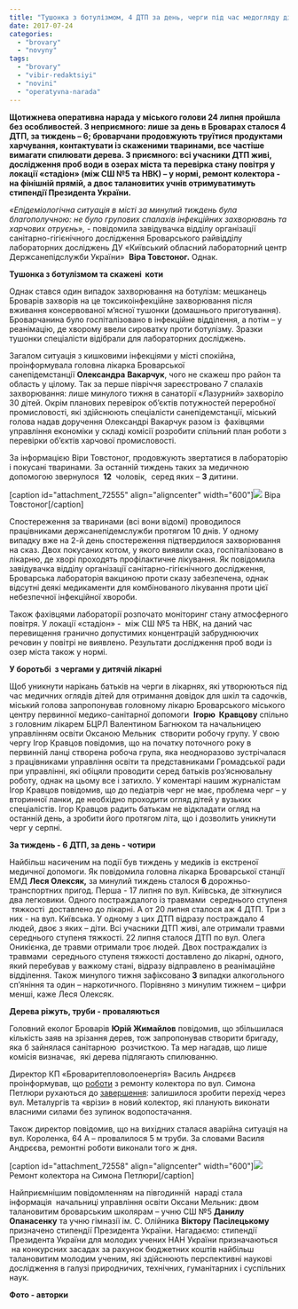 ```yaml
---
title: "Тушонка з ботулізмом, 4 ДТП за день, черги під час медогляду дітей - оперативні новини"
date: 2017-07-24
categories: 
  - "brovary"
  - "novyny"
tags: 
  - "brovary"
  - "vibir-redaktsiyi"
  - "novini"
  - "operatyvna-narada"
---
```


**Щотижнева оперативна нарада у міського голови 24 липня пройшла без особливостей. З неприємного: лише за день в Броварах сталося 4 ДТП, за тиждень – 6; броварчани продовжують труїтися продуктами харчування, контактувати із скаженими тваринами, все частіше вимагати спилювати дерева. З приємного: всі учасники ДТП живі, дослідження проб води в озерах міста та перевірка стану повітря у локації «стадіон» (між СШ №5 та НВК) – у нормі, ремонт колектора - на фінішній прямій, а двоє талановитих учнів отримуватимуть стипендії Президента України.**  

_«Епідеміологічна ситуація в місті за минулий тиждень була благополучною: не було групових спалахів інфекційних захворювань та харчових отруєнь»,_ - повідомила завідувачка відділу організації санітарно-гігієнічного дослідження Броварського райвідділу лабораторних досліджень ДУ «Київський обласний лабораторний центр Держсанепідслужби України»  **Віра Товстоног.** Однак.

**Тушонка з ботулізмом та скажені  коти**

Однак стався один випадок захворювання на ботулізм: мешканець Броварів захворів на це токсикоінфекційне захворювання після вживання консервованої м’ясної тушонки (домашнього приготування). Броварчанина було госпіталізовано в інфекційне відділення, а потім – у реанімацію, де хворому ввели сироватку проти ботулізму. Зразки тушонки спеціалісти відібрали для лабораторних досліджень.

Загалом ситуація з кишковими інфекціями у місті спокійна, проінформувала головна лікарка Броварської санепідемстанції **Олександра** **Вакарчук**, чого не скажеш про район та область у цілому. Так за перше півріччя зареєстровано 7 спалахів захворювання: лише минулого тижня в санаторії «Лазурний» захворіло 30 дітей. Окрім планових перевірок об’єктів потужностей переробної промисловості, які здійснюють спеціалісти санепідемстанції, міський голова надав доручення Олександрі Вакарчук разом із  фахівцями управління економіки у складі комісії розробити спільний план роботи з перевірки об’єктів харчової промисловості.

За інформацією Віри Товстоног, продовжують звертатися в лабораторію і покусані тваринами. За останній тиждень таких за медичною допомогою звернулося  **12**  чоловік,  серед яких – **3** дитини.

\[caption id="attachment\_72555" align="aligncenter" width="600"\][![](https://mpz.brovary.org/wp-content/uploads/2017/07/2operatyvka.jpg)](https://mpz.brovary.org/wp-content/uploads/2017/07/2operatyvka.jpg) Віра Товстоног\[/caption\]

Спостереження за тваринами (всі вони відомі) проводилося працівниками держсанепідемслужби протягом 10 днів. У одному випадку вже на 2-й день спостереження підтвердилося захворювання на сказ. Двох покусаних котом, у якого виявили сказ, госпіталізовано в лікарню, де хворі проходять профілактичне лікування. Як повідомила завідувачка відділу організації санітарно-гігієнічного дослідження, Броварська лабораторія вакциною проти сказу забезпечена, однак відсутні деякі медикаменти для комбінованого лікування проти цієї небезпечної інфекційної хвороби.

Також фахівцями лабораторії розпочато моніторинг стану атмосферного повітря. У локації «стадіон» -  між СШ №5 та НВК, на даний час перевищення гранично допустимих концентрацій забруднюючих речовин у повітрі не виявлено. Результати дослідження проб води із озер міста також у нормі.

**У боротьбі  з чергами у дитячій лікарні**

Щоб уникнути нарікань батьків на черги в лікарнях, які утворюються під час медичних оглядів дітей для отримання довідок для шкіл та садочків, міський голова запропонував головному лікарю Броварського міського центру первинної медико-санітарної допомоги  **Ігорю  Кравцову** спільно з головним лікарем БЦРЛ Валентином Багнюком та начальницею управлінням освіти Оксаною Мельник  створити робочу групу. У свою чергу Ігор Кравцов повідомив, що на початку поточного року в первинній ланці створена робоча група, яка неодноразово зустрічалася з працівниками управління освіти та представниками Громадської ради при управлінні, які обіцяли проводити серед батьків роз’яснювальну роботу, однак на цьому все і затихло. У коментарі нашим журналістам Ігор Кравцов повідомив, що до педіатрів черг не має, проблема черг – у вторинної ланки, де необхідно проходити огляд дітей у вузьких спеціалістів. Ігор Кравцов радить батькам не відкладати огляд на останній день, а зробити його протягом літа, що і дозволить уникнути черг у серпні.

**За тиждень - 6 ДТП, за день - чотири**

Найбільш насиченим на події був тиждень у медиків із екстреної медичної допомоги. Як повідомила головна лікарка Броварської станції ЕМД **Леся Олексяк,** за минулий тиждень сталося **6** дорожньо-транспортних пригод. Перша - 17 липня по вул. Київська, де зіткнулися два легковики. Одного постраждалого із травмами  середнього ступеня  тяжкості  доставлено до лікарні. А от 20 липня сталося аж 4 ДТП. Три з них - на вул. Київська. У одному з цих ДТП відразу постраждало 4 людей, двоє з яких – діти. Всі учасники ДТП живі, але отримали травми середнього ступеня тяжкості. 22 липня сталося ДТП по вул. Олега Оникієнка, де травми отримали троє людей. Двох постраждалих із травмами  середнього ступеня тяжкості доставлено до лікарні, одного, який перебував у важкому стані, відразу відправлено в реанімаційне  відділення. Також минулого тижня зафіксовано **3** випадки алкогольного сп’яніння та один – наркотичного. Порівняно з минулим тижнем – цифри менші, каже Леся Олексяк.

**Дерева ріжуть, труби - проваляються**

Головний еколог Броварів **Юрій Жимайлов** повідомив, що збільшилася кількість заяв на зрізання дерев, тож запропонував створити бригаду, яка б зайнялася санітарною  розчисткою. Та мер нагадав, що лише комісія визначає,  які дерева підлягають спилюванню.

Директор КП «Броваритепловолоенергія» Василь Андрєєв проінформував, що [роботи](https://mpz.brovary.org/remont-kolektora-na-petlyury-prodovzhyly-lypnya/) з ремонту колектора по вул. Симона Петлюри рухаються до [завершення](https://mpz.brovary.org/miska-vlada-vyznachylasya-koly-vidkryyut-proyizd-po-vul-petlyury/): залишилося зробити перехід через вул. Металургів та «врізи» в новий колектор, які планують виконати власними силами без зупинок водопостачання.

Також директор повідомив, що на вихідних сталася аварійна ситуація на вул. Короленка, 64 А – провалилося 5 м труби. За словами Василя Андрєєва, ремонтні роботи виконали того ж дня.

\[caption id="attachment\_72558" align="aligncenter" width="600"\][![](https://mpz.brovary.org/wp-content/uploads/2017/07/4operatyvka.jpg)](https://mpz.brovary.org/wp-content/uploads/2017/07/4operatyvka.jpg) Ремонт колектора на Симона Петлюри\[/caption\]

Найприємнішим повідомленням на півгодинній  нараді стала  інформація  начальниці управління освіти Оксани Мельник: двом талановитим броварським школярам – учню СШ №5 **Данилу Опанасенку** та учню гімназії ім. С. Олійника **Віктору** **Пасілецькому** призначено стипендії Президента України. Нагадаємо: стипендії Президента України для молодих учених НАН України призначаються  на конкурсних засадах за рахунок бюджетних коштів найбільш талановитим молодим ученим, які здійснюють перспективні наукові дослідження в галузі природничих, технічних, гуманітарних і суспільних наук.

**Фото - авторки**
